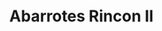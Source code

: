 ---
title: "Abarrotes Rincon II"
url: /suchitlan-comala-colima/abarrotes-rincon-ii/
shop: Allgemein
---